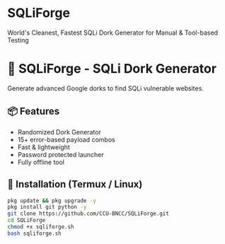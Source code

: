 # SQLiForge
World's Cleanest, Fastest SQLi Dork Generator for Manual &amp; Tool-based Testing
# 🧠 SQLiForge - SQLi Dork Generator

Generate advanced Google dorks to find SQLi vulnerable websites.

## 📦 Features

- Randomized Dork Generator
- 15+ error-based payload combos
- Fast & lightweight
- Password protected launcher
- Fully offline tool

## 🚀 Installation (Termux / Linux)

```bash
pkg update && pkg upgrade -y
pkg install git python -y
git clone https://github.com/CCU-BNCC/SQLiForge.git
cd SQLiForge
chmod +x sqliforge.sh
bash sqliforge.sh
